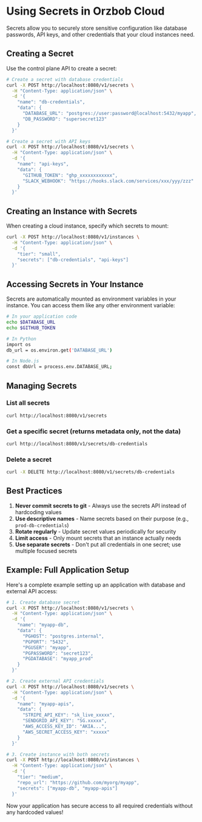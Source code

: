 # Using Secrets in Orzbob Cloud

Secrets allow you to securely store sensitive configuration like database passwords, API keys, and other credentials that your cloud instances need.

## Creating a Secret

Use the control plane API to create a secret:

```bash
# Create a secret with database credentials
curl -X POST http://localhost:8080/v1/secrets \
  -H "Content-Type: application/json" \
  -d '{
    "name": "db-credentials",
    "data": {
      "DATABASE_URL": "postgres://user:password@localhost:5432/myapp",
      "DB_PASSWORD": "supersecret123"
    }
  }'

# Create a secret with API keys
curl -X POST http://localhost:8080/v1/secrets \
  -H "Content-Type: application/json" \
  -d '{
    "name": "api-keys",
    "data": {
      "GITHUB_TOKEN": "ghp_xxxxxxxxxxxx",
      "SLACK_WEBHOOK": "https://hooks.slack.com/services/xxx/yyy/zzz"
    }
  }'
```

## Creating an Instance with Secrets

When creating a cloud instance, specify which secrets to mount:

```bash
curl -X POST http://localhost:8080/v1/instances \
  -H "Content-Type: application/json" \
  -d '{
    "tier": "small",
    "secrets": ["db-credentials", "api-keys"]
  }'
```

## Accessing Secrets in Your Instance

Secrets are automatically mounted as environment variables in your instance. You can access them like any other environment variable:

```bash
# In your application code
echo $DATABASE_URL
echo $GITHUB_TOKEN

# In Python
import os
db_url = os.environ.get('DATABASE_URL')

# In Node.js
const dbUrl = process.env.DATABASE_URL;
```

## Managing Secrets

### List all secrets
```bash
curl http://localhost:8080/v1/secrets
```

### Get a specific secret (returns metadata only, not the data)
```bash
curl http://localhost:8080/v1/secrets/db-credentials
```

### Delete a secret
```bash
curl -X DELETE http://localhost:8080/v1/secrets/db-credentials
```

## Best Practices

1. **Never commit secrets to git** - Always use the secrets API instead of hardcoding values
2. **Use descriptive names** - Name secrets based on their purpose (e.g., `prod-db-credentials`)
3. **Rotate regularly** - Update secret values periodically for security
4. **Limit access** - Only mount secrets that an instance actually needs
5. **Use separate secrets** - Don't put all credentials in one secret; use multiple focused secrets

## Example: Full Application Setup

Here's a complete example setting up an application with database and external API access:

```bash
# 1. Create database secret
curl -X POST http://localhost:8080/v1/secrets \
  -H "Content-Type: application/json" \
  -d '{
    "name": "myapp-db",
    "data": {
      "PGHOST": "postgres.internal",
      "PGPORT": "5432",
      "PGUSER": "myapp",
      "PGPASSWORD": "secret123",
      "PGDATABASE": "myapp_prod"
    }
  }'

# 2. Create external API credentials
curl -X POST http://localhost:8080/v1/secrets \
  -H "Content-Type: application/json" \
  -d '{
    "name": "myapp-apis",
    "data": {
      "STRIPE_API_KEY": "sk_live_xxxxx",
      "SENDGRID_API_KEY": "SG.xxxxx",
      "AWS_ACCESS_KEY_ID": "AKIA...",
      "AWS_SECRET_ACCESS_KEY": "xxxxx"
    }
  }'

# 3. Create instance with both secrets
curl -X POST http://localhost:8080/v1/instances \
  -H "Content-Type: application/json" \
  -d '{
    "tier": "medium",
    "repo_url": "https://github.com/myorg/myapp",
    "secrets": ["myapp-db", "myapp-apis"]
  }'
```

Now your application has secure access to all required credentials without any hardcoded values!